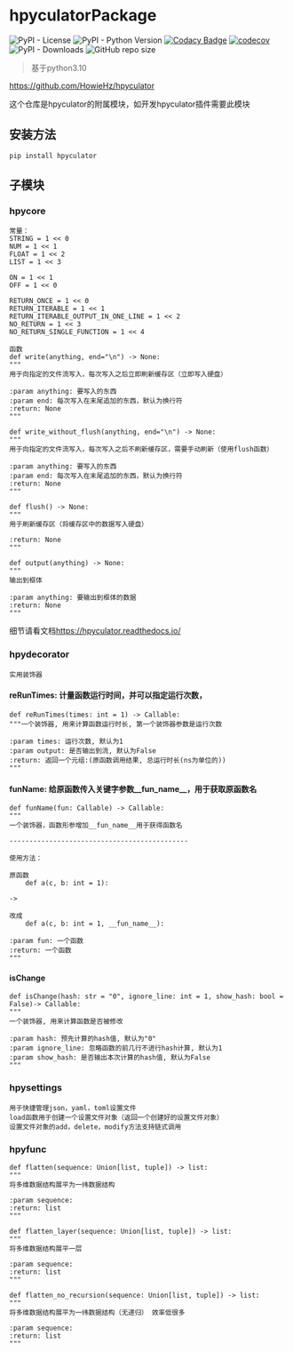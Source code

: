 # hpyculatorPackage

![PyPI - License](https://img.shields.io/pypi/l/hpyculator)
![PyPI - Python Version](https://img.shields.io/pypi/pyversions/hpyculator)
[![Codacy Badge](https://app.codacy.com/project/badge/Grade/f276a62341d647d08cd3c3dd275097ff)](https://www.codacy.com/gh/HowieHz/hpyculatorPackage/dashboard?utm_source=github.com&amp;utm_medium=referral&amp;utm_content=HowieHz/hpyculatorPackage&amp;utm_campaign=Badge_Grade)
[![codecov](https://codecov.io/gh/HowieHz/hpyculatorPackage/branch/main/graph/badge.svg?token=TVF40RMPMA)](https://codecov.io/gh/HowieHz/hpyculatorPackage)
![PyPI - Downloads](https://img.shields.io/pypi/dm/hpyculator)
![GitHub repo size](https://img.shields.io/github/repo-size/HowieHz/hpyculatorPackage)

>基于python3.10

<https://github.com/HowieHz/hpyculator>

这个仓库是hpyculator的附属模块，如开发hpyculator插件需要此模块

## 安装方法

`pip install hpyculator`

## 子模块

### hpycore

    常量：
    STRING = 1 << 0
    NUM = 1 << 1
    FLOAT = 1 << 2
    LIST = 1 << 3
    
    ON = 1 << 1
    OFF = 1 << 0

    RETURN_ONCE = 1 << 0
    RETURN_ITERABLE = 1 << 1
    RETURN_ITERABLE_OUTPUT_IN_ONE_LINE = 1 << 2
    NO_RETURN = 1 << 3
    NO_RETURN_SINGLE_FUNCTION = 1 << 4

    函数
    def write(anything, end="\n") -> None:
    """
    用于向指定的文件流写入，每次写入之后立即刷新缓存区（立即写入硬盘）

    :param anything: 要写入的东西
    :param end: 每次写入在末尾追加的东西，默认为换行符
    :return: None
    """

    def write_without_flush(anything, end="\n") -> None:
    """
    用于向指定的文件流写入，每次写入之后不刷新缓存区，需要手动刷新（使用flush函数）

    :param anything: 要写入的东西
    :param end: 每次写入在末尾追加的东西，默认为换行符
    :return: None
    """

    def flush() -> None:
    """
    用于刷新缓存区（将缓存区中的数据写入硬盘）

    :return: None
    """

    def output(anything) -> None:
    """
    输出到框体

    :param anything: 要输出到框体的数据
    :return: None
    """

细节请看文档<https://hpyculator.readthedocs.io/>

### hpydecorator

    实用装饰器
    
#### reRunTimes: 计量函数运行时间，并可以指定运行次数，
    
    def reRunTimes(times: int = 1) -> Callable:
    """一个装饰器, 用来计算函数运行时长, 第一个装饰器参数是运行次数

    :param times: 运行次数, 默认为1
    :param output: 是否输出到流, 默认为False
    :return: 返回一个元组:(原函数调用结果, 总运行时长(ns为单位的))
    """

#### funName: 给原函数传入关键字参数__fun_name__，用于获取原函数名

    def funName(fun: Callable) -> Callable:
    """
    一个装饰器，函数形参增加__fun_name__用于获得函数名

    ---------------------------------------------

    使用方法：

    原函数
        def a(c, b: int = 1):

    ->

    改成
        def a(c, b: int = 1, __fun_name__):

    :param fun: 一个函数
    :return: 一个函数
    """

#### isChange
    def isChange(hash: str = "0", ignore_line: int = 1, show_hash: bool = False)-> Callable:
    """
    一个装饰器, 用来计算函数是否被修改

    :param hash: 预先计算的hash值, 默认为"0"
    :param ignore_line: 忽略函数的前几行不进行hash计算, 默认为1
    :param show_hash: 是否输出本次计算的hash值, 默认为False
    """

### hpysettings

    用于快捷管理json，yaml，toml设置文件
    load函数用于创建一个设置文件对象（返回一个创建好的设置文件对象）
    设置文件对象的add，delete，modify方法支持链式调用

### hpyfunc

    def flatten(sequence: Union[list, tuple]) -> list:
    """
    将多维数据结构展平为一纬数据结构

    :param sequence:
    :return: list
    """
    
    def flatten_layer(sequence: Union[list, tuple]) -> list:
    """
    将多维数据结构展平一层

    :param sequence:
    :return: list
    """

    def flatten_no_recursion(sequence: Union[list, tuple]) -> list:
    """
    将多维数据结构展平为一纬数据结构（无递归） 效率低很多

    :param sequence:
    :return: list
    """
